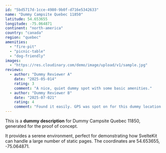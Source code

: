 ```yaml
---
id: "5bd5717d-1cce-4980-9b0f-d716e5342633"
name: "Dummy Campsite Quebec 11850"
latitude: 54.653655
longitude: -75.064871
continent: "north-america"
country: "canada"
region: "quebec"
amenities:
  - "fire-pit"
  - "picnic-table"
  - "dog-friendly"
images:
  - "https://res.cloudinary.com/demo/image/upload/v1/sample.jpg"
reviews:
  - author: "Dummy Reviewer A"
    date: "2025-05-014"
    rating: 3
    comment: "A nice, quiet dummy spot with some basic amenities."
  - author: "Dummy Reviewer B"
    date: "2025-07-021"
    rating: 4
    comment: "Found it easily. GPS was spot on for this dummy location."
---
```


This is a **dummy description** for Dummy Campsite Quebec 11850, generated for the proof of concept.

It provides a serene environment, perfect for demonstrating how SvelteKit can handle a large number of static pages. The coordinates are 54.653655, -75.064871.
